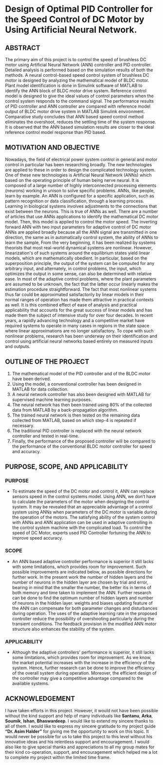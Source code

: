 # Design of Optimal PID Controller for the Speed Control of DC Motor by Using Artificial Neural Network.
## ABSTRACT
The primary aim of this project is to control the speed of brushless DC motor using Artificial Neural Network (ANN) controller and PID controller. Detailed analysis is performed based on the simulation results of both the methods. A neural control-based speed control system of brushless DC motor is designed by analyzing the mathematical model of BLDC motor. Plant model identification is done in Simulink software of MATLAB to identify the ANN block of BLDC motor drive system. Reference control model is designed to give the ideal values of control parameters when the control system responds to the command signal. The performance results of PID controller and ANN controller are compared with reference model output of BLDC motor drive system in MATLAB Simulink environment. Comparative study concludes that ANN based speed control method eliminates the overshoot, reduces the settling time of the system response. It is observed that the ANN based simulation results are closer to the ideal reference control model response than PID based.

## MOTIVATION AND OBJECTIVE
Nowadays, the field of electrical power system control in general and motor control in particular has been researching broadly. The new technologies are applied to these in order to design the complicated technology system. One of these new technologies is Artificial Neural Network (ANNs) which based on the operating principle of human being nerve neural. It is composed of a large number of highly interconnected processing elements (neurons) working in unison to solve specific problems. ANNs, like people, learn by example. An ANN is configured for a specific application, such as pattern recognition or data classification, through a learning process. Learning in biological systems involves adjustments to the connections that exist between the neurons. This is true of ANNs as well. There are a number of articles that use ANNs applications to identify the mathematical DC motor model. Then, this model is applied to control the motor speed. The inverting forward ANN with two input parameters for adaptive control of DC motor ANNs are applied broadly because all the ANN signal are transmitted in one direction, the same as in automatically control system, the ability of ANNs to learn the sample, From the very beginning, it has been realized by systems theorists that most real-world dynamical systems are nonlinear. However, linearization's of such systems around the equilibrium states yield linear models, which are mathematically obedient. In particular, based on the superposition principle, the output of the system can be computed for any arbitrary input, and alternately, in control problems, the input, which optimizes the output in some sense, can also be determined with relative ease. In most of the adaptive control problems, where the plant parameters are assumed to be unknown, the fact that the latter occur linearly makes the estimation procedure straightforward. The fact that most nonlinear systems thus far could be approximated satisfactorily by linear models in their normal ranges of operation has made them attractive in practical contexts as well. It is this combined effect of ease of analysis and practical applicability that accounts for the great success of linear models and has made them the subject of intensive study for over four decades. In recent years, a rapidly advancing technology and a competitive market have required systems to operate in many cases in regions in the state space where linear approximations are no longer satisfactory. To cope with such nonlinear problems, research has been underway on their identification and control using artificial neural networks based entirely on measured inputs and outputs.
## OUTLINE OF THE PROJECT
1. The mathematical model of the PID controller and of the BLDC motor have been derived.
2. Using the model, a conventional controller has been designed in MATLAB for data collection.
3. A neural network controller has also been designed with MATLAB for supervised machine learning purposes.
4. The neural network has then been trained using 80% of the collected data from MATLAB by a back-propagation algorithm.
5. The trained neural network is then tested on the remaining data collected from MATLAB, based on which step-4 is repeated if necessary.
6. The traditional PID controller is replaced with the neural network controller and tested in real-time.
7. Finally, the performance of the proposed controller will be compared to the performance of the conventional BLDC motor controller for speed and accuracy.

## PURPOSE, SCOPE, AND APPLICABILITY
### PURPOSE
- To estimate the speed of the DC motor and control it, ANN can replace sensors speed in the control systems model. Using ANN, we don’t have to calculate the parameters of the motor when designing the control system. It may be revealed that an appreciable advantage of a control system using ANNs when parameters of the DC motor is variable during the operation of the motors. The satisfying ability of the system control with ANNs and ANN application can be used in adaptive controlling in the control system machine with the complicated load. To control the speed of DC Motor, experts used PID Controller fortuning the ANN to improve speed accuracy.
### SCOPE
- An ANN based adaptive controller performance is superior it still lacks with some limitations, which provides room for improvement. Such possible improvements are indicated below, as possible directions for further work. In the present work the number of hidden layers and the number of neurons in the hidden layer are chosen by trial and error, bearing in mind that the smaller the number, the better itis in terms of both memory and time taken to implement the ANN. Further research can be done to find the optimum number of hidden layers and number of neurons in the hidden layer. weights and biases updating feature of the ANN can compensate for both parameter changes and disturbances during operation. The uses of the adaptive learning rate in the proposed controller reduce the possibility of overshooting particularly during the transient conditions. The feedback provision in the modified ANN motor structure also enhances the stability of the system.
### APPLICABILITY
- Although the adaptive controllers' performance is superior, it still lacks some limitations, which provides room for improvement. As we know, the market potential increases with the increase in the efficiency of the system. Hence, further research can be done to improve the efficiency of the overall system during operation. Moreover, the efficient design of the controller may give a competitive advantage compared to the available systems.

## ACKNOWLEDGEMENT
I have taken efforts in this project. However, it would not have been possible without the kind support and help of many individuals like **Santanu**, **Arka**, **Soumik**, **Ishan**, **Bhaswardeep**. I would like to extend my sincere thanks to all of them. I would like to express my sincere gratitude to my project guide **“Dr. Asim Halder”** for giving me the opportunity to work on this topic. It would never be possible for us to take this project to this level without his innovative ideas and his relentless support and encouragement. I would also like to give special thanks and appreciations to all my group mates for their kind co-operation, support, and encouragement which helped me a lot to complete my project within the limited time frame.

